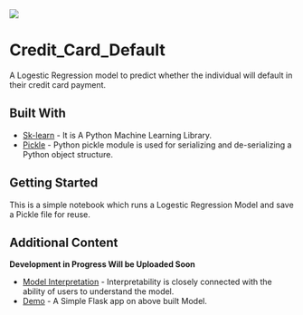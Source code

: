 <img src="https://www.moneyunder30.com/wp-content/uploads/2018/08/How-many-credit-cards-should-you-have-648x364-c-default.jpg">

# Credit_Card_Default
A Logestic Regression model to predict  whether the individual will default in their credit card payment.


## Built With

* [Sk-learn](https://scikit-learn.org/stable/documentation.html) - It is A Python Machine Learning Library.
* [Pickle](https://docs.python.org/3/library/pickle.html) - Python pickle module is used for serializing and de-serializing a Python object structure.

## Getting Started

This is a simple notebook which runs a Logestic Regression Model and save a Pickle file for reuse.

## Additional Content

**Development in Progress Will be Uploaded Soon**
* [Model Interpretation]() - Interpretability is closely connected with the ability of users to understand the model.
* [Demo]() - A Simple Flask app on above built Model.
